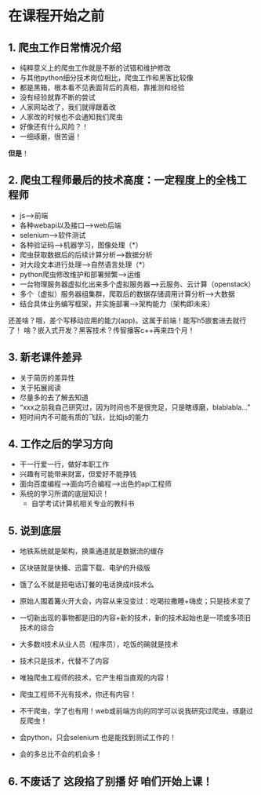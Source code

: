 # 在课程开始之前

## 1. 爬虫工作日常情况介绍
- 纯粹意义上的爬虫工作就是不断的试错和维护修改
- 与其他python细分技术岗位相比，爬虫工作和黑客比较像
- 都是黑箱，根本看不见表面背后的真相，靠推测和经验
- 没有经验就靠不断的尝试
- 人家网站改了，我们就得跟着改
- 人家改的时候也不会通知我们爬虫
- 好像还有什么风险？！
- 一细琢磨，很苦逼！

**但是**！

## 2. 爬虫工程师最后的技术高度：一定程度上的**全栈工程师**
- js-->前端
- 各种webapi以及接口-->web后端
- selenium-->软件测试
- 各种验证码-->机器学习，图像处理（*）
- 爬虫获取数据后的后续计算分析-->数据分析
- 对大段文本进行处理-->自然语言处理（*）
- python爬虫修改维护和部署频繁-->运维
- 一台物理服务器虚拟化出来多个虚拟服务器-->云服务、云计算（openstack）
- 多个（虚拟）服务器组集群，爬取后的数据存储调用计算分析-->大数据
- 结合具体业务编写框架，并实施部署-->架构能力（架构即未来）

还差啥？哦，差个写移动应用的能力(app)。这属于前端！能写h5嵌套进去就行了！
啥？嵌入式开发？黑客技术？传智播客c++再来四个月！

## 3. 新老课件差异
- 关于简历的差异性
- 关于拓展阅读
- 尽量多的去了解去知道
- “xxx之前我自己研究过，因为时间也不是很充足，只是瞎琢磨，blablabla...”
- 短时间内不可能有质的飞跃，比如js的能力

## 4. 工作之后的学习方向
- 干一行爱一行，做好本职工作
- 兴趣有可能带来财富，但爱好不能挣钱
- 面向百度编程-->面向巧合编程-->出色的api工程师
- 系统的学习所谓的底层知识！
    - 自学考试计算机相关专业的教科书

## 5. 说到底层
- 地铁系统就是架构，换乘通道就是数据流的缓存
- 区块链就是快播、迅雷下载、电驴的升级版
- 饿了么不就是把电话订餐的电话换成it技术么
- 原始人围着篝火开大会，内容从来没变过：吃喝拉撒睡+嗨皮；只是技术变了
- 一切新出现的事物都是旧的内容+新的技术，新的技术起始也是一项或多项旧技术的综合

- 大多数it技术从业人员（程序员），吃饭的碗就是技术
- 技术只是技术，代替不了内容
- 唯独爬虫工程师的技术，它产生相当直观的内容！
- 爬虫工程师不光有技术，你还有内容！

- 不干爬虫，学了也有用！web或前端方向的同学可以说我研究过爬虫，琢磨过反爬虫！
- 会python，只会selenium 也是能找到测试工作的！
- 会的多总比不会的机会多！

## 6. 不废话了 这段掐了别播  好 咱们开始上课！


    